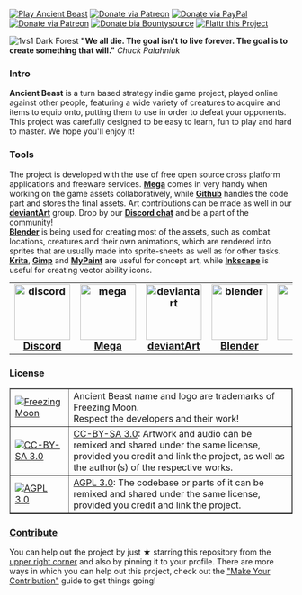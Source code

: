 [![Play Ancient Beast](http://img.shields.io/badge/play-Ancient%20Beast-red.svg)](https://play.AncientBeast.com)
[![Donate via Patreon](http://img.shields.io/badge/join-Discord-blue.svg)](https://discord.gg/x78rKen)
[![Donate via PayPal](http://img.shields.io/badge/donate-PayPal-yellow.svg)](https://www.paypal.me/AncientBeast)
[![Donate via Patreon](http://img.shields.io/badge/donate-Patreon-orange.svg)](https://www.patreon.com/FreezingMoon)
[![Donate bia Bountysource](https://www.bountysource.com/badge/team?team_id=44509&style=bounties_received)](https://www.bountysource.com/teams/ancientbeast/issues)
[![Flattr this Project](http://img.shields.io/badge/donate-Flattr-green.svg)](https://flattr.com/thing/126547/Ancient-Beast)


![1vs1 Dark Forest](https://raw.github.com/FreezingMoon/AncientBeast-Website/master/media/screenshots/v0.3%20Dark%20Forest.jpg)
**"We all die. The goal isn't to live forever. The goal is to create something that will."** *Chuck Palahniuk*

### Intro
<p>
<b>Ancient Beast</b> is a turn based strategy indie game project, played online against other people, featuring a wide variety of creatures to acquire and items to equip onto, putting them to use in order to defeat your opponents.<br>This project was carefully designed to be easy to learn, fun to play and hard to master. We hope you'll enjoy it!

### Tools
<p>
The project is developed with the use of free open source cross platform applications and freeware services.
<a href="https://mega.co.nz/#F!GAJAjAzL!AhBUayQndZbH_j2IL2B-nA"><b>Mega</b></a> comes in very handy when working on the game assets collaboratively, while <a href="https://github.com/FreezingMoon/AncientBeast"><b>Github</b></a> handles the code part and stores the final assets. Art contributions can be made as well in our <a href="http://Ancient-Beast.deviantart.com"><b>deviantArt</b></a> group. Drop by our <a href="https://discord.gg/x78rKen"><b>Discord chat</b></a> and be a part of the community!<br>
<a href="http://blender.org"><b>Blender</b></a> is being used for creating most of the assets, such as combat locations, creatures and their own animations, which are rendered into sprites that are usually made into sprite-sheets as well as for other tasks.<br>
<a href="http://krita.org"><b>Krita</b></a>, <a href="http://gimp.org"><b>Gimp</b></a> and <a href="http://mypaint.intilinux.com"><b>MyPaint</b></a> are useful for concept art, while <a href="http://inkscape.org"><b>Inkscape</b></a> is useful for creating vector ability icons.
</p>

<table style="font-size: 18px; font-weight: bold; margin: 0; padding: 0; margin-left: auto; margin-right: auto; text-align: center;">
<tr align="center">
	<td><a href="https://discord.gg/x78rKen"><img src="https://raw.github.com/FreezingMoon/AncientBeast-Website/master/images/tools/discord.png" style="display:block; width:99px; height:99px;" alt="discord">Discord</a></td>
	<td><a href="https://mega.co.nz/#F!GAJAjAzL!AhBUayQndZbH_j2IL2B-nA"><img src="https://raw.github.com/FreezingMoon/AncientBeast-Website/master/images/tools/mega.png" style="display:block; width:99px; height99px;" alt="mega">Mega</a></td>
	<td><a href="http://Ancient-Beast.deviantart.com"><img src="https://raw.github.com/FreezingMoon/AncientBeast-Website/master/images/tools/deviantart.png" style="display:block; width:99px; height:99px;" alt="deviantart">deviantArt</a></td>
	<td><a href="http://blender.org"><img src="https://raw.github.com/FreezingMoon/AncientBeast-Website/master/images/tools/blender.png" style="display:block; width:99px; height:99px;" alt="blender">Blender</a></td>
	<td><a href="http://krita.org"><img src="https://raw.github.com/FreezingMoon/AncientBeast-Website/master/images/tools/krita.png" style="display:block; width:99px; height:99px;" alt="krita">Krita</a></td>
	<td><a href="http://gimp.org"><img src="https://raw.github.com/FreezingMoon/AncientBeast-Website/master/images/tools/gimp.png" style="display:block; width:99px; height:99px;" alt="gimp">Gimp</a></td>
	<td><a href="http://mypaint.intilinux.com"><img src="https://raw.github.com/FreezingMoon/AncientBeast-Website/master/images/tools/mypaint.png" style="display:block; width:99px; height:99px;" alt="mypaint">Mypaint</a></td>
	<td><a href="http://inkscape.org"><img src="https://raw.github.com/FreezingMoon/AncientBeast-Website/master/images/tools/inkscape.png" style="display:block; width:99px; height:99px;" alt="inkscape">Inkscape</a></td>
</tr>
</table>

### License
<table border=1 width=100%>
<tr>
	<td><a href="http://www.FreezingMoon.org"><img src="https://raw.github.com/FreezingMoon/AncientBeast-Website/master/images/FreezingMoon.png" alt="Freezing Moon"></a></td>
	<td>Ancient Beast name and logo are trademarks of Freezing Moon.<br>Respect the developers and their work!</td>
</tr>
<tr>
	<td><a href="http://creativecommons.org/licenses/by-sa/3.0"><img src="https://raw.github.com/FreezingMoon/AncientBeast-Website/master/images/cc-by-sa.png" alt="CC-BY-SA 3.0"></a></td>
	<td><a href="http://creativecommons.org/licenses/by-sa/3.0">CC-BY-SA 3.0</a>: Artwork and audio can be remixed and shared under the same license,<br>provided you credit and link the project, as well as the author(s) of the respective works.</td>
</tr>
<tr>
	<td><a href="http://www.gnu.org/licenses/agpl-3.0.html"><img src="https://raw.github.com/FreezingMoon/AncientBeast-Website/master/images/agpl.png" alt="AGPL 3.0"></a></td>
	<td><a href="http://www.gnu.org/licenses/agpl-3.0.html">AGPL 3.0</a>: The codebase or parts of it can be remixed and shared under the same license, provided you credit and link the project.</td>
</tr>
</table>

### [Contribute](CONTRIBUTING.md)
<p>
You can help out the project by just ★ starring this repository from the <a href="#">upper right corner</a> and also by pinning it to your profile.
There are more ways in which you can help out this project, check out the <a href="https://ancientbeast.com/contribute">"Make Your Contribution"</a> guide to get things going!</p>
